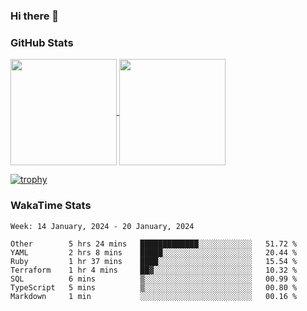 ### Hi there 👋

### GitHub Stats

<a href="https://github.com/anuraghazra/github-readme-stats">
  <img align="center" height="170px" src="https://github-readme-stats.vercel.app/api/top-langs/?username=tksfjt1024&layout=compact&count_private=true&show_icons=true&show_icons=true&theme=graywhite" />
</a>
<a href="https://github.com/anuraghazra/github-readme-stats">
  <img align="center" height="170px" src="https://github-readme-stats.vercel.app/api?username=tksfjt1024&count_private=true&show_icons=true&show_icons=true&theme=graywhite" />
</a>

[![trophy](https://github-profile-trophy.vercel.app/?username=tksfjt1024)](https://github.com/ryo-ma/github-profile-trophy)

### WakaTime Stats

<!--START_SECTION:waka-->
```text
Week: 14 January, 2024 - 20 January, 2024

Other        5 hrs 24 mins   █████████████░░░░░░░░░░░░   51.72 % 
YAML         2 hrs 8 mins    █████░░░░░░░░░░░░░░░░░░░░   20.44 % 
Ruby         1 hr 37 mins    ████░░░░░░░░░░░░░░░░░░░░░   15.54 % 
Terraform    1 hr 4 mins     ██▓░░░░░░░░░░░░░░░░░░░░░░   10.32 % 
SQL          6 mins          ▒░░░░░░░░░░░░░░░░░░░░░░░░   00.99 % 
TypeScript   5 mins          ▒░░░░░░░░░░░░░░░░░░░░░░░░   00.80 % 
Markdown     1 min           ░░░░░░░░░░░░░░░░░░░░░░░░░   00.16 % 
```
<!--END_SECTION:waka-->
